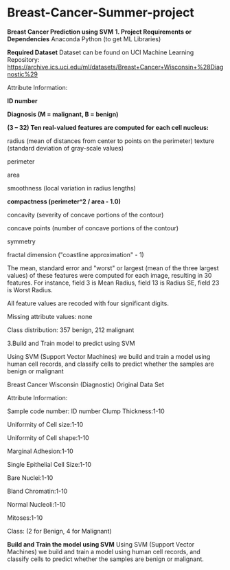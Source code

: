 # Breast-Cancer-Summer-project

**Breast Cancer Prediction using SVM**
**1. Project Requirements or Dependencies**
Anaconda Python (to get ML Libraries)

**Required Dataset**
Dataset can be found on UCI Machine Learning Repository: https://archive.ics.uci.edu/ml/datasets/Breast+Cancer+Wisconsin+%28Diagnostic%29

Attribute Information:

**ID number**

**Diagnosis (M = malignant, B = benign)**

**(3 – 32) Ten real-valued features are computed for each cell nucleus:**

radius (mean of distances from center to points on the perimeter)
texture (standard deviation of gray-scale values)

perimeter

area

smoothness (local variation in radius lengths)

**compactness (perimeter^2 / area - 1.0)**

concavity (severity of concave portions of the contour)

concave points (number of concave portions of the contour)

symmetry

fractal dimension ("coastline approximation" - 1)

The mean, standard error and "worst" or largest (mean of the three largest values) of these features were computed for each image, resulting in 30 features. For instance, field 3 is Mean Radius, field 13 is Radius SE, field 23 is Worst Radius.

All feature values are recoded with four significant digits.

Missing attribute values: none

Class distribution: 357 benign, 212 malignant

3.Build and Train model to predict using SVM

Using SVM (Support Vector Machines) we build and train a model using human cell records, and classify cells to predict whether the samples are benign or malignant


Breast Cancer Wisconsin (Diagnostic) Original Data Set

Attribute Information:

Sample code number: ID number
Clump Thickness:1-10

Uniformity of Cell size:1-10


Uniformity of Cell shape:1-10

Marginal Adhesion:1-10

Single Epithelial Cell Size:1-10

Bare Nuclei:1-10

Bland Chromatin:1-10

Normal Nucleoli:1-10

Mitoses:1-10

Class: (2 for Benign, 4 for Malignant)

**Build and Train the model using SVM**
Using SVM (Support Vector Machines) we build and train a model using human cell records, and classify cells to predict whether the samples are benign or malignant.
